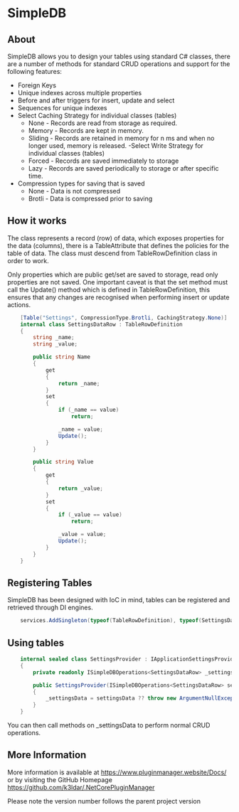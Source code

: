 # SimpleDB
## About

SimpleDB allows you to design your tables using standard C# classes, there are a number of methods for standard CRUD operations and support for the following features:

- Foreign Keys
- Unique indexes across multiple properties
- Before and after triggers for insert, update and select
- Sequences for unique indexes
- Select Caching Strategy for individual classes (tables)
    - None - Records are read from storage as required.
    - Memory - Records are kept in memory.
    - Sliding - Records are retained in memory for n ms and when no longer used, memory is released.
-Select Write Strategy for individual classes (tables)
    - Forced - Records are saved immediately to storage
    - Lazy - Records are saved periodically to storage or after specific time.
- Compression types for saving that is saved
    - None - Data is not compressed
    - Brotli - Data is compressed prior to saving

## How it works

The class represents a record (row) of data, which exposes properties for the data (columns), there is a TableAttribute that defines the policies for the table of data.  The class must descend from TableRowDefinition class in order to work.

Only properties which are public get/set are saved to storage, read only properties are not saved.  One important caveat is that the set method must call the Update() method which is defined in TableRowDefinition, this ensures that any changes are recognised when performing insert or update actions.

```csharp
    [Table("Settings", CompressionType.Brotli, CachingStrategy.None)]
    internal class SettingsDataRow : TableRowDefinition
    {
        string _name;
        string _value;

        public string Name
        {
            get
            {
                return _name;
            }
            set
            {
                if (_name == value)
                    return;

                _name = value;
                Update();
            }
        }

        public string Value
        {
            get
            {
                return _value;
            }
            set
            {
                if (_value == value)
                    return;

                _value = value;
                Update();
            }
        }
    }
```

## Registering Tables

SimpleDB has been designed with IoC in mind, tables can be registered and retrieved through DI engines.

```csharp
    services.AddSingleton(typeof(TableRowDefinition), typeof(SettingsDataRow));
```

## Using tables

```csharp
    internal sealed class SettingsProvider : IApplicationSettingsProvider
    {
        private readonly ISimpleDBOperations<SettingsDataRow> _settingsData;

        public SettingsProvider(ISimpleDBOperations<SettingsDataRow> settingsData)
        {
            _settingsData = settingsData ?? throw new ArgumentNullException(nameof(settingsData));
        }
    }
```

You can then call methods on _settingsData to perform normal CRUD operations.

## More Information
More information is available at https://www.pluginmanager.website/Docs/ or by visiting the GitHub Homepage https://github.com/k3ldar/.NetCorePluginManager

Please note the version number follows the parent project version
